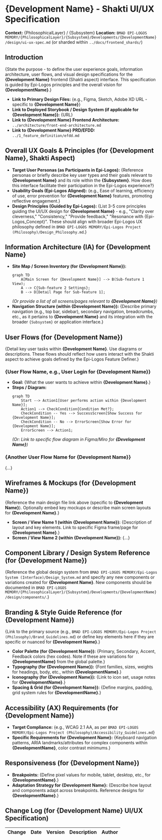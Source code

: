 # {Development Name} - Shakti UI/UX Specification

**Context:** {PhilosophicalLayer} / {Subsystem}
**Location:** `BMAD EPI-LOGOS MEMORY/{PhilosophicalLayer}/{Subsystem}/Developments/{DevelopmentName}/design/ui-ux-spec.md` (or sharded within `../docs/frontend_shards/`)

## Introduction

{State the purpose - to define the user experience goals, information architecture, user flows, and visual design specifications for the **{Development Name}** frontend (Shakti aspect) interface. This specification is guided by Epi-Logos principles and the overall vision for **{DevelopmentName}**.}

- **Link to Primary Design Files:** {e.g., Figma, Sketch, Adobe XD URL - specific to **{Development Name}**}
- **Link to Deployed Storybook / Design System (if applicable for {Development Name}):** {URL}
- **Link to {Development Name} Frontend Architecture:** `../architecture/front-end-architecture.md`
- **Link to {Development Name} PRD/EFDD:** `../1_feature_definition/efdd.md`

## Overall UX Goals & Principles (for {Development Name}, Shakti Aspect)

- **Target User Personas (as Participants in Epi-Logos):** {Reference personas or briefly describe key user types and their goals relevant to **{Development Name}** and its role within the **{Subsystem}**. How does this interface facilitate their participation in the Epi-Logos experience?}
- **Usability Goals (Epi-Logos Aligned):** {e.g., Ease of learning, efficiency of use, error prevention for **{Development Name}** features, promoting reflective engagement.}
- **Design Principles (Guided by Epi-Logos):** {List 3-5 core principles guiding the UI/UX design for **{Development Name}** - e.g., "Clarity over cleverness," "Consistency," "Provide feedback," "Resonance with {Epi-Logos_Concept}". These should align with broader Epi-Logos UX philosophy defined in `BMAD EPI-LOGOS MEMORY/Epi-Logos Project (Philosophy)/Design_Philosophy.md`.}

## Information Architecture (IA) for {Development Name}

- **Site Map / Screen Inventory (for {Development Name}):**
  ```mermaid
  graph TD
      A[Main Screen for {Development Name}] --> B(Sub-feature 1 View);
      A --> C{Sub-feature 2 Settings};
      B --> D[Detail Page for Sub-feature 1];
  ```
  _(Or provide a list of all screens/pages relevant to **{Development Name}**)_
- **Navigation Structure (within {Development Name}):** {Describe primary navigation (e.g., top bar, sidebar), secondary navigation, breadcrumbs, etc., as it pertains to **{Development Name}** and its integration with the broader `{Subsystem}` or application interface.}

## User Flows (for {Development Name})

{Detail key user tasks within **{Development Name}**. Use diagrams or descriptions. These flows should reflect how users interact with the Shakti aspect to achieve goals defined by the Epi-Logos Feature Definer.}

### {User Flow Name, e.g., User Login for {Development Name}}

- **Goal:** {What the user wants to achieve within **{Development Name}**.}
- **Steps / Diagram:**
  ```mermaid
  graph TD
      Start --> Action1[User performs action within {Development Name}];
      Action1 --> CheckCondition{Condition Met?};
      CheckCondition -- Yes --> SuccessScreen[Show Success for {Development Name}];
      CheckCondition -- No --> ErrorScreen[Show Error for {Development Name}];
      ErrorScreen --> Action1;
  ```
  _(Or: Link to specific flow diagram in Figma/Miro for **{Development Name}**)_

### {Another User Flow Name for {Development Name}}

{...}

## Wireframes & Mockups (for {Development Name})

{Reference the main design file link above (specific to **{Development Name}**). Optionally embed key mockups or describe main screen layouts for **{Development Name}**.}

- **Screen / View Name 1 (within {Development Name}):** {Description of layout and key elements. Link to specific Figma frame/page for **{Development Name}**.}
- **Screen / View Name 2 (within {Development Name}):** {...}

## Component Library / Design System Reference (for {Development Name})

{Reference the global design system from `BMAD EPI-LOGOS MEMORY/Epi-Logos System (Interface)/Design_System.md` and specify any new components or variations created for **{Development Name}**. New components should be documented in `BMAD EPI-LOGOS MEMORY/{PhilosophicalLayer}/{Subsystem}/Developments/{DevelopmentName}/design/components/`.}

## Branding & Style Guide Reference (for {Development Name})

{Link to the primary source (e.g., `BMAD EPI-LOGOS MEMORY/Epi-Logos Project (Philosophy)/Brand_Guidelines.md`) or define key elements here if they are specific or nuanced for **{Development Name}**.}

- **Color Palette (for {Development Name}):** {Primary, Secondary, Accent, Feedback colors (hex codes). Note if these are variations for **{DevelopmentName}** from the global palette.}
- **Typography (for {Development Name}):** {Font families, sizes, weights for headings, body, etc., within **{DevelopmentName}**.}
- **Iconography (for {Development Name}):** {Link to icon set, usage notes for **{DevelopmentName}**.}
- **Spacing & Grid (for {Development Name}):** {Define margins, padding, grid system rules for **{DevelopmentName}**.}

## Accessibility (AX) Requirements (for {Development Name})

- **Target Compliance:** {e.g., WCAG 2.1 AA, as per `BMAD EPI-LOGOS MEMORY/Epi-Logos Project (Philosophy)/Accessibility_Guidelines.md`}
- **Specific Requirements for {Development Name}:** {Keyboard navigation patterns, ARIA landmarks/attributes for complex components within **{DevelopmentName}**, color contrast minimums.}

## Responsiveness (for {Development Name})

- **Breakpoints:** {Define pixel values for mobile, tablet, desktop, etc., for **{DevelopmentName}**.}
- **Adaptation Strategy for {Development Name}:** {Describe how layout and components adapt across breakpoints. Reference designs for **{DevelopmentName}**.}

## Change Log (for {Development Name} UI/UX Specification)

| Change        | Date       | Version | Description         | Author         |
| ------------- | ---------- | ------- | ------------------- | -------------- |
